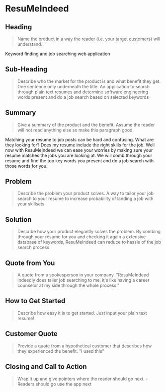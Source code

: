 # ResuMeIndeed #

<!-- 
> This material was originally posted [here](http://www.quora.com/What-is-Amazons-approach-to-product-development-and-product-management). It is reproduced here for posterities sake.

There is an approach called "working backwards" that is widely used at Amazon. They work backwards from the customer, rather than starting with an idea for a product and trying to bolt customers onto it. While working backwards can be applied to any specific product decision, using this approach is especially important when developing new products or features.

For new initiatives a product manager typically starts by writing an internal press release announcing the finished product. The target audience for the press release is the new/updated product's customers, which can be retail customers or internal users of a tool or technology. Internal press releases are centered around the customer problem, how current solutions (internal or external) fail, and how the new product will blow away existing solutions.

If the benefits listed don't sound very interesting or exciting to customers, then perhaps they're not (and shouldn't be built). Instead, the product manager should keep iterating on the press release until they've come up with benefits that actually sound like benefits. Iterating on a press release is a lot less expensive than iterating on the product itself (and quicker!).

If the press release is more than a page and a half, it is probably too long. Keep it simple. 3-4 sentences for most paragraphs. Cut out the fat. Don't make it into a spec. You can accompany the press release with a FAQ that answers all of the other business or execution questions so the press release can stay focused on what the customer gets. My rule of thumb is that if the press release is hard to write, then the product is probably going to suck. Keep working at it until the outline for each paragraph flows. 

Oh, and I also like to write press-releases in what I call "Oprah-speak" for mainstream consumer products. Imagine you're sitting on Oprah's couch and have just explained the product to her, and then you listen as she explains it to her audience. That's "Oprah-speak", not "Geek-speak".

Once the project moves into development, the press release can be used as a touchstone; a guiding light. The product team can ask themselves, "Are we building what is in the press release?" If they find they're spending time building things that aren't in the press release (overbuilding), they need to ask themselves why. This keeps product development focused on achieving the customer benefits and not building extraneous stuff that takes longer to build, takes resources to maintain, and doesn't provide real customer benefit (at least not enough to warrant inclusion in the press release).
 -->
 
## Heading ##
  > Name the product in a way the reader (i.e. your target customers) will understand.

  Keyword finding and job searching web application

## Sub-Heading ##
  > Describe who the market for the product is and what benefit they get. One sentence only underneath the title.
  An application to search through plain text resumes and determine software engineering words present and do a job search based on selected keywords

## Summary ##
  > Give a summary of the product and the benefit. Assume the reader will not read anything else so make this paragraph good.

  Matching your resume to job posts can be hard and confusing. What are they looking for? Does my resume include the right skills for the job. Well now with ResuMeIndeed 
  we can ease your worries by making sure your resume matches the jobs you are looking at. We will comb through your resume and find the top key words you present and 
  do a job search with those words for you.

## Problem ##
  > Describe the problem your product solves.
  A way to tailor your job search to your resume to increase probability of landing a job with your skillsets

## Solution ##
  > Describe how your product elegantly solves the problem.
  By combing through your resume for you and checking it again a extensive database of keywords, ResuMeIndeed can reduce to hassle of the job search process

## Quote from You ##
  > A quote from a spokesperson in your company.
  "ResuMeIndeed indeedly does tailer job searching to me, it's like having a career counselor at my side through the whole process."
## How to Get Started ##
  > Describe how easy it is to get started.
  Just input your plain text resume!

## Customer Quote ##
  > Provide a quote from a hypothetical customer that describes how they experienced the benefit.
  "I used this"
## Closing and Call to Action ##
  > Wrap it up and give pointers where the reader should go next.
  -Readers should go use the app next
